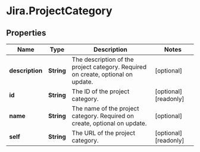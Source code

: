 # Jira.ProjectCategory

## Properties

Name | Type | Description | Notes
------------ | ------------- | ------------- | -------------
**description** | **String** | The description of the project category. Required on create, optional on update. | [optional] 
**id** | **String** | The ID of the project category. | [optional] [readonly] 
**name** | **String** | The name of the project category. Required on create, optional on update. | [optional] 
**self** | **String** | The URL of the project category. | [optional] [readonly] 


